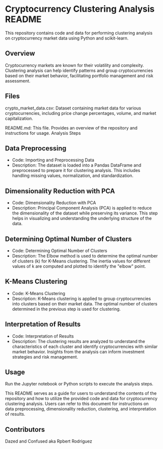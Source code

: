# Cryptocurrency Clustering Analysis README

This repository contains code and data for performing clustering analysis on cryptocurrency market data using Python and scikit-learn.

## Overview

Cryptocurrency markets are known for their volatility and complexity. Clustering analysis can help identify patterns and group cryptocurrencies based on their market behavior, facilitating portfolio management and risk assessment.

## Files

crypto_market_data.csv: Dataset containing market data for various cryptocurrencies, including price change percentages, volume, and market capitalization.

README.md: This file. Provides an overview of the repository and instructions for usage.
Analysis Steps

## Data Preprocessing
- Code: Importing and Preprocessing Data
- Description: The dataset is loaded into a Pandas DataFrame and preprocessed to prepare it for clustering analysis. This includes handling missing values, normalization, and standardization.

## Dimensionality Reduction with PCA
- Code: Dimensionality Reduction with PCA
- Description: Principal Component Analysis (PCA) is applied to reduce the dimensionality of the dataset while preserving its variance. This step helps in visualizing and understanding the underlying structure of the data.

## Determining Optimal Number of Clusters
- Code: Determining Optimal Number of Clusters
- Description: The Elbow method is used to determine the optimal number of clusters (k) for K-Means clustering. The inertia values for different values of k are computed and plotted to identify the "elbow" point.

## K-Means Clustering
- Code: K-Means Clustering
- Description: K-Means clustering is applied to group cryptocurrencies into clusters based on their market data. The optimal number of clusters determined in the previous step is used for clustering.

## Interpretation of Results
- Code: Interpretation of Results
- Description: The clustering results are analyzed to understand the characteristics of each cluster and identify cryptocurrencies with similar market behavior. Insights from the analysis can inform investment strategies and risk management.

## Usage
Run the Jupyter notebook or Python scripts to execute the analysis steps.

This README serves as a guide for users to understand the contents of the repository and how to utilize the provided code and data for cryptocurrency clustering analysis. Users can refer to this document for instructions on data preprocessing, dimensionality reduction, clustering, and interpretation of results.

## Contributors
Dazed and Confused aka Rpbert Rodriguez